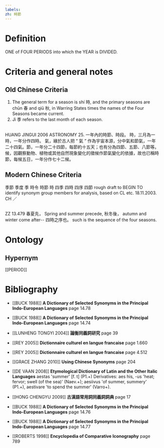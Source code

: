 ```yaml
---
labels: 
zh: 時節
---
```


# Definition
ONE of FOUR PERIODS into which the YEAR is DIVIDED.
# Criteria and general notes
## Old Chinese Criteria
1. The general term for a season is shí 時, and the primary seasons are chūn 春 and qiū 秋, in Warring States times the names of the Four Seasons became current.
2. Jì 季 refers to the last month of each season.
## 
HUANG JINGUI 2006
ASTRONOMY 25. 一年內的時節、時段。
時，三月為一時，一年分作四時。
氣，緣於古人把 “ 氣 ” 作為宇宙本源，分中氣和節氣，一年二十四氣。節，一年分二十四節，每節約十五天；也有分為四節、五節、八節等。
候，因觀察動物、植物或其他自然現象變化的徵候作節氣變化的依據，故也已稱時節，每候五日，一年分作七十二候。
## Modern Chinese Criteria
季節
季度
季
時令
時節
時
四季
四時
四序
四節
rough draft to BEGIN TO identify synonym group members for analysis, based on CL etc. 18.11.2003. CH ／
## 
ZZ 13.479
春夏先， Spring and summer precede,
秋冬後， autumn and winter come after--
四時之序也。 such is the sequence of the four seasons.
# Ontology

## Hypernym
[[PERIOD]]
# Bibliography
- [[BUCK 1988]]
**A Dictionary of Selected Synonyms in the Principal Indo-European Languages** page 14.78

- [[BUCK 1988]]
**A Dictionary of Selected Synonyms in the Principal Indo-European Languages** page 14.74

- [[LUNHENG TONGYI 2004]]
**論衡同義詞研究** page 39

- [[REY 2005]]
**Dictionnaire culturel en langue francaise** page 1.660

- [[REY 2005]]
**Dictionnaire culturel en langue francaise** page 4.512

- [[GRACE ZHANG 2010]]
**Using Chinese Synonyms** page 204

- [[DE VAAN 2008]]
**Etymological Dictionary of Latin and the Other Italic Languages** 
aestas 'summer' [f. t] (P1.+)
Derivatives: aes his, -us 'heat; fervor; swell (of the sea)' (Naev.+); aesiivus 'of
summer, summery' (P1.+), aestivare 'to spend the summer' (Varro+).
- [[HONG CHENGYU 2009]]
**古漢語常用詞同義詞詞典** page 17

- [[BUCK 1988]]
**A Dictionary of Selected Synonyms in the Principal Indo-European Languages** page 14.76

- [[BUCK 1988]]
**A Dictionary of Selected Synonyms in the Principal Indo-European Languages** page 14.77

- [[ROBERTS 1998]]
**Encyclopedia of Comparative Iconography** page 789
